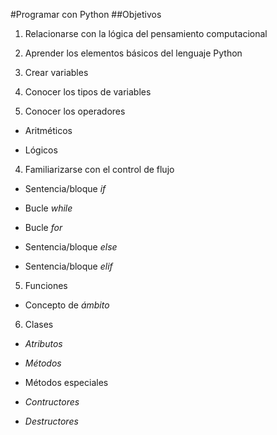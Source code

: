 #Programar con Python
##Objetivos

1. Relacionarse con la lógica del pensamiento computacional

2. Aprender los elementos básicos del lenguaje Python
  1. Crear variables

  2. Conocer los tipos de variables

  3. Conocer los operadores

   * Aritméticos

   * Lógicos

  4. Familiarizarse con el control de flujo

   * Sentencia/bloque *if*

   * Bucle *while*

   * Bucle *for*

   * Sentencia/bloque *else*

   * Sentencia/bloque *elif*

  5. Funciones

  * Concepto de *ámbito*

  6. Clases

  * *Atributos*

  * *Métodos*

   * Métodos especiales

  * *Contructores*

  * *Destructores*
